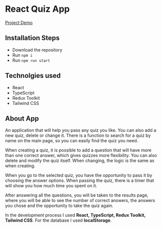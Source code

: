 # React Quiz App

[Project Demo](https://dimarogkov.github.io/react-quiz/)

## Installation Steps

-   Download the repository
-   Run `npm i`
-   Run `npm run start`

## Technolgies used

-   React
-   TypeScript
-   Redux Toolkit
-   Tailwind CSS

## About App

An application that will help you pass any quiz you like. You can also add a new quiz, delete or change it. There is a function to search for a quiz by name on the main page, so you can easily find the quiz you need.

When creating a quiz, it is possible to add a question that will have more than one correct answer, which gives quizzes more flexibility. You can also delete and modify the quiz itself. When changing, the logic is the same as when creating.

When you go to the selected quiz, you have the opportunity to pass it by choosing the answer options. When passing the quiz, there is a timer that will show you how much time you spent on it.

After answering all the questions, you will be taken to the results page, where you will be able to see the number of correct answers, the answers you chose and the opportunity to take the quiz again.

In the development process I used **React, TypeScript, Redux Toolkit, Tailwind CSS**. For the database I used **localStorage**.
